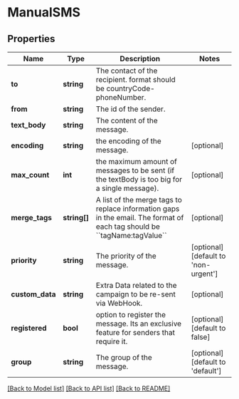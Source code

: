 # ManualSMS

## Properties
Name | Type | Description | Notes
------------ | ------------- | ------------- | -------------
**to** | **string** | The contact of the recipient. format should be countryCode-phoneNumber. | 
**from** | **string** | The id of the sender. | 
**text_body** | **string** | The content of the message. | 
**encoding** | **string** | the encoding of the message. | [optional] 
**max_count** | **int** | the maximum amount of messages to be sent (if the textBody is too big for a single message). | [optional] 
**merge_tags** | **string[]** | A list of the merge tags to replace information gaps in the email. The format of each tag should be &#x60;&#x60;tagName:tagValue&#x60;&#x60; | [optional] 
**priority** | **string** | The priority of the message. | [optional] [default to 'non-urgent']
**custom_data** | **string** | Extra Data related to the campaign to be re-sent via WebHook. | [optional] 
**registered** | **bool** | option to register the message. Its an exclusive feature for senders that require it. | [optional] [default to false]
**group** | **string** | The group of the message. | [optional] [default to 'default']

[[Back to Model list]](../../README.md#documentation-for-models) [[Back to API list]](../../README.md#documentation-for-api-endpoints) [[Back to README]](../../README.md)

